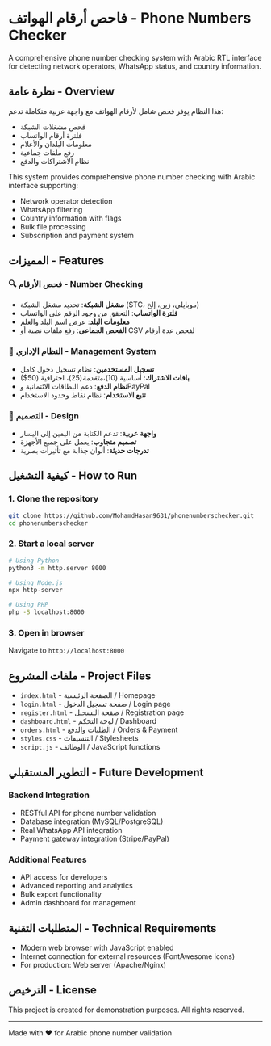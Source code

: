 # فاحص أرقام الهواتف - Phone Numbers Checker

A comprehensive phone number checking system with Arabic RTL interface for detecting network operators, WhatsApp status, and country information.

## نظرة عامة - Overview

هذا النظام يوفر فحص شامل لأرقام الهواتف مع واجهة عربية متكاملة تدعم:
- فحص مشغلات الشبكة
- فلترة أرقام الواتساب  
- معلومات البلدان والأعلام
- رفع ملفات جماعية
- نظام الاشتراكات والدفع

This system provides comprehensive phone number checking with Arabic interface supporting:
- Network operator detection
- WhatsApp filtering
- Country information with flags
- Bulk file processing  
- Subscription and payment system

## المميزات - Features

### 🔍 فحص الأرقام - Number Checking
- **مشغل الشبكة**: تحديد مشغل الشبكة (STC، موبايلي، زين، إلخ)
- **فلترة الواتساب**: التحقق من وجود الرقم على الواتساب
- **معلومات البلد**: عرض اسم البلد والعلم
- **الفحص الجماعي**: رفع ملفات نصية أو CSV لفحص عدة أرقام

### 🔐 النظام الإداري - Management System  
- **تسجيل المستخدمين**: نظام تسجيل دخول كامل
- **باقات الاشتراك**: أساسية (10$)، متقدمة (25$)، احترافية (50$)
- **نظام الدفع**: دعم البطاقات الائتمانية وPayPal
- **تتبع الاستخدام**: نظام نقاط وحدود الاستخدام

### 🎨 التصميم - Design
- **واجهة عربية**: تدعم الكتابة من اليمين إلى اليسار
- **تصميم متجاوب**: يعمل على جميع الأجهزة
- **تدرجات حديثة**: ألوان جذابة مع تأثيرات بصرية

## كيفية التشغيل - How to Run

### 1. Clone the repository
```bash
git clone https://github.com/MohamdHasan9631/phonenumberschecker.git
cd phonenumberschecker
```

### 2. Start a local server
```bash
# Using Python
python3 -m http.server 8000

# Using Node.js
npx http-server

# Using PHP
php -S localhost:8000
```

### 3. Open in browser
Navigate to `http://localhost:8000`

## ملفات المشروع - Project Files

- `index.html` - الصفحة الرئيسية / Homepage
- `login.html` - صفحة تسجيل الدخول / Login page  
- `register.html` - صفحة التسجيل / Registration page
- `dashboard.html` - لوحة التحكم / Dashboard
- `orders.html` - الطلبات والدفع / Orders & Payment
- `styles.css` - التنسيقات / Stylesheets
- `script.js` - الوظائف / JavaScript functions

## التطوير المستقبلي - Future Development

### Backend Integration
- RESTful API for phone number validation
- Database integration (MySQL/PostgreSQL)
- Real WhatsApp API integration
- Payment gateway integration (Stripe/PayPal)

### Additional Features  
- API access for developers
- Advanced reporting and analytics
- Bulk export functionality
- Admin dashboard for management

## المتطلبات التقنية - Technical Requirements

- Modern web browser with JavaScript enabled
- Internet connection for external resources (FontAwesome icons)
- For production: Web server (Apache/Nginx)

## الترخيص - License

This project is created for demonstration purposes. All rights reserved.

---

Made with ❤️ for Arabic phone number validation
